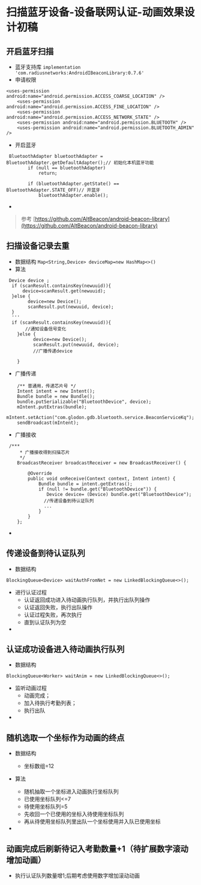 # 扫描蓝牙设备-设备联网认证-动画效果设计初稿

## 开启蓝牙扫描

* 蓝牙支持库
`implementation 'com.radiusnetworks:AndroidIBeaconLibrary:0.7.6'`
* 申请权限
``` stylus
<uses-permission android:name="android.permission.ACCESS_COARSE_LOCATION" />
    <uses-permission android:name="android.permission.ACCESS_FINE_LOCATION" />
    <uses-permission android:name="android.permission.ACCESS_NETWORK_STATE" />
    <uses-permission android:name="android.permission.BLUETOOTH" />
    <uses-permission android:name="android.permission.BLUETOOTH_ADMIN" />
```
* 开启蓝牙
``` stylus
 BluetoothAdapter bluetoothAdapter = BluetoothAdapter.getDefaultAdapter();// 初始化本机蓝牙功能
        if (null == bluetoothAdapter)
            return;

        if (bluetoothAdapter.getState() == BluetoothAdapter.STATE_OFF)// 开蓝牙
            bluetoothAdapter.enable();
```
* 

> 参考
[https://github.com/AltBeacon/android-beacon-library](https://github.com/AltBeacon/android-beacon-library)
[]()

## 扫描设备记录去重
* 数据结构
`Map<String,Device> deviceMap=new HashMap<>()`
* 算法
``` stylus
 Device device ;
  if (scanResult.containsKey(newuuid)){
      device=scanResult.get(newuuid);
  }else {
        device=new Device();
        scanResult.put(newuuid, device);
  }
  '''
  if (scanResult.containsKey(newuuid)){
       //通知设备信号变化
    }else {
          device=new Device();
          scanResult.put(newuuid, device);
          //广播传递device
          
    }
```
* 广播传递
``` stylus
    /** 普通用，传递芯片号 */
    Intent intent = new Intent();
    Bundle bundle = new Bundle();
    bundle.putSerializable("BluetoothDevice", device);
    mIntent.putExtras(bundle);
    mIntent.setAction("com.glodon.gdb.bluetooth.service.BeaconServiceKq");
    sendBroadcast(mIntent);
```
* 广播接收
``` stylus
 /***
     * 广播接收得到扫描芯片
     */
    BroadcastReceiver broadcastReceiver = new BroadcastReceiver() {

        @Override
        public void onReceive(Context context, Intent intent) {
            Bundle bundle = intent.getExtras();
            if (null != bundle.get("BluetoothDevice")) {
               Device device= (Device) bundle.get("BluetoothDevice");
              //传递设备到待认证队列
              ...
            }
        }
    };
```
*

## 传递设备到待认证队列
* 数据结构

`BlockingQueue<Device> waitAuthFromNet = new LinkedBlockingQueue<>();`
* 进行认证过程
    * 认证返回成功进入待动画执行队列，并执行出队列操作
    * 认证返回失败，执行出队操作
    * 认证过程失败，再次执行
    * 直到认证队列为空
*

## 认证成功设备进入待动画执行队列
* 数据结构

`BlockingQueue<Worker> waitAnim = new LinkedBlockingQueue<>();`

* 监听动画过程
    * 动画完成；
    * 加入待执行考勤列表；
    * 执行出队
*

## 随机选取一个坐标作为动画的终点
* 数据结构
    * 坐标数组=12
    
* 算法
    * 随机抽取一个坐标进入动画执行坐标队列
    * 已使用坐标队列<=7
    * 待使用坐标队列=5
    * 先收回一个已使用的坐标入待使用坐标队列
    * 再从待使用坐标队列里出队一个坐标使用并入队已使用坐标

*


## 动画完成后刷新待记入考勤数量+1（待扩展数字滚动增加动画）
* 执行认证队列数量增1;后期考虑使用数字增加滚动动画